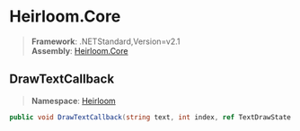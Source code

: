 # Heirloom.Core

> **Framework**: .NETStandard,Version=v2.1  
> **Assembly**: [Heirloom.Core][0]  

## DrawTextCallback

> **Namespace**: [Heirloom][0]  

```cs
public void DrawTextCallback(string text, int index, ref TextDrawState state)
```

[0]: ../Heirloom.Core.md
